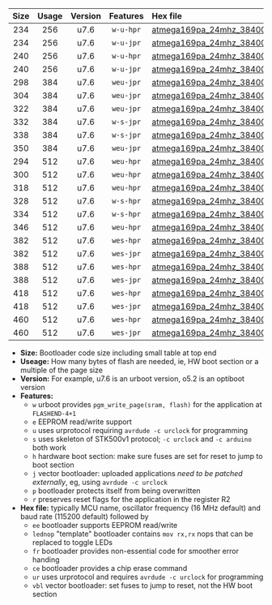 |Size|Usage|Version|Features|Hex file|
|:-:|:-:|:-:|:-:|:--|
|234|256|u7.6|`w-u-hpr`|[atmega169pa_24mhz_38400bps_ur.hex](https://raw.githubusercontent.com/stefanrueger/urboot/main//atmega169pa_24mhz_38400bps_ur.hex)|
|234|256|u7.6|`w-u-jpr`|[atmega169pa_24mhz_38400bps_ur_vbl.hex](https://raw.githubusercontent.com/stefanrueger/urboot/main//atmega169pa_24mhz_38400bps_ur_vbl.hex)|
|240|256|u7.6|`w-u-hpr`|[atmega169pa_24mhz_38400bps_lednop_ur.hex](https://raw.githubusercontent.com/stefanrueger/urboot/main//atmega169pa_24mhz_38400bps_lednop_ur.hex)|
|240|256|u7.6|`w-u-jpr`|[atmega169pa_24mhz_38400bps_lednop_ur_vbl.hex](https://raw.githubusercontent.com/stefanrueger/urboot/main//atmega169pa_24mhz_38400bps_lednop_ur_vbl.hex)|
|298|384|u7.6|`weu-jpr`|[atmega169pa_24mhz_38400bps_ee_ur_vbl.hex](https://raw.githubusercontent.com/stefanrueger/urboot/main//atmega169pa_24mhz_38400bps_ee_ur_vbl.hex)|
|304|384|u7.6|`weu-jpr`|[atmega169pa_24mhz_38400bps_ee_lednop_ur_vbl.hex](https://raw.githubusercontent.com/stefanrueger/urboot/main//atmega169pa_24mhz_38400bps_ee_lednop_ur_vbl.hex)|
|322|384|u7.6|`weu-jpr`|[atmega169pa_24mhz_38400bps_ee_lednop_fr_ur_vbl.hex](https://raw.githubusercontent.com/stefanrueger/urboot/main//atmega169pa_24mhz_38400bps_ee_lednop_fr_ur_vbl.hex)|
|332|384|u7.6|`w-s-jpr`|[atmega169pa_24mhz_38400bps_vbl.hex](https://raw.githubusercontent.com/stefanrueger/urboot/main//atmega169pa_24mhz_38400bps_vbl.hex)|
|338|384|u7.6|`w-s-jpr`|[atmega169pa_24mhz_38400bps_lednop_vbl.hex](https://raw.githubusercontent.com/stefanrueger/urboot/main//atmega169pa_24mhz_38400bps_lednop_vbl.hex)|
|350|384|u7.6|`weu-jpr`|[atmega169pa_24mhz_38400bps_ee_lednop_fr_ce_ur_vbl.hex](https://raw.githubusercontent.com/stefanrueger/urboot/main//atmega169pa_24mhz_38400bps_ee_lednop_fr_ce_ur_vbl.hex)|
|294|512|u7.6|`weu-hpr`|[atmega169pa_24mhz_38400bps_ee_ur.hex](https://raw.githubusercontent.com/stefanrueger/urboot/main//atmega169pa_24mhz_38400bps_ee_ur.hex)|
|300|512|u7.6|`weu-hpr`|[atmega169pa_24mhz_38400bps_ee_lednop_ur.hex](https://raw.githubusercontent.com/stefanrueger/urboot/main//atmega169pa_24mhz_38400bps_ee_lednop_ur.hex)|
|318|512|u7.6|`weu-hpr`|[atmega169pa_24mhz_38400bps_ee_lednop_fr_ur.hex](https://raw.githubusercontent.com/stefanrueger/urboot/main//atmega169pa_24mhz_38400bps_ee_lednop_fr_ur.hex)|
|328|512|u7.6|`w-s-hpr`|[atmega169pa_24mhz_38400bps.hex](https://raw.githubusercontent.com/stefanrueger/urboot/main//atmega169pa_24mhz_38400bps.hex)|
|334|512|u7.6|`w-s-hpr`|[atmega169pa_24mhz_38400bps_lednop.hex](https://raw.githubusercontent.com/stefanrueger/urboot/main//atmega169pa_24mhz_38400bps_lednop.hex)|
|346|512|u7.6|`weu-hpr`|[atmega169pa_24mhz_38400bps_ee_lednop_fr_ce_ur.hex](https://raw.githubusercontent.com/stefanrueger/urboot/main//atmega169pa_24mhz_38400bps_ee_lednop_fr_ce_ur.hex)|
|382|512|u7.6|`wes-hpr`|[atmega169pa_24mhz_38400bps_ee.hex](https://raw.githubusercontent.com/stefanrueger/urboot/main//atmega169pa_24mhz_38400bps_ee.hex)|
|382|512|u7.6|`wes-jpr`|[atmega169pa_24mhz_38400bps_ee_vbl.hex](https://raw.githubusercontent.com/stefanrueger/urboot/main//atmega169pa_24mhz_38400bps_ee_vbl.hex)|
|388|512|u7.6|`wes-hpr`|[atmega169pa_24mhz_38400bps_ee_lednop.hex](https://raw.githubusercontent.com/stefanrueger/urboot/main//atmega169pa_24mhz_38400bps_ee_lednop.hex)|
|388|512|u7.6|`wes-jpr`|[atmega169pa_24mhz_38400bps_ee_lednop_vbl.hex](https://raw.githubusercontent.com/stefanrueger/urboot/main//atmega169pa_24mhz_38400bps_ee_lednop_vbl.hex)|
|418|512|u7.6|`wes-hpr`|[atmega169pa_24mhz_38400bps_ee_lednop_fr.hex](https://raw.githubusercontent.com/stefanrueger/urboot/main//atmega169pa_24mhz_38400bps_ee_lednop_fr.hex)|
|418|512|u7.6|`wes-jpr`|[atmega169pa_24mhz_38400bps_ee_lednop_fr_vbl.hex](https://raw.githubusercontent.com/stefanrueger/urboot/main//atmega169pa_24mhz_38400bps_ee_lednop_fr_vbl.hex)|
|460|512|u7.6|`wes-hpr`|[atmega169pa_24mhz_38400bps_ee_lednop_fr_ce.hex](https://raw.githubusercontent.com/stefanrueger/urboot/main//atmega169pa_24mhz_38400bps_ee_lednop_fr_ce.hex)|
|460|512|u7.6|`wes-jpr`|[atmega169pa_24mhz_38400bps_ee_lednop_fr_ce_vbl.hex](https://raw.githubusercontent.com/stefanrueger/urboot/main//atmega169pa_24mhz_38400bps_ee_lednop_fr_ce_vbl.hex)|

- **Size:** Bootloader code size including small table at top end
- **Useage:** How many bytes of flash are needed, ie, HW boot section or a multiple of the page size
- **Version:** For example, u7.6 is an urboot version, o5.2 is an optiboot version
- **Features:**
  + `w` urboot provides `pgm_write_page(sram, flash)` for the application at `FLASHEND-4+1`
  + `e` EEPROM read/write support
  + `u` uses urprotocol requiring `avrdude -c urclock` for programming
  + `s` uses skeleton of STK500v1 protocol; `-c urclock` and `-c arduino` both work
  + `h` hardware boot section: make sure fuses are set for reset to jump to boot section
  + `j` vector bootloader: uploaded applications *need to be patched externally*, eg, using `avrdude -c urclock`
  + `p` bootloader protects itself from being overwritten
  + `r` preserves reset flags for the application in the register R2
- **Hex file:** typically MCU name, oscillator frequency (16 MHz default) and baud rate (115200 default) followed by
  + `ee` bootloader supports EEPROM read/write
  + `lednop` "template" bootloader contains `mov rx,rx` nops that can be replaced to toggle LEDs
  + `fr` bootloader provides non-essential code for smoother error handing
  + `ce` bootloader provides a chip erase command
  + `ur` uses urprotocol and requires `avrdude -c urclock` for programming
  + `vbl` vector bootloader: set fuses to jump to reset, not the HW boot section
